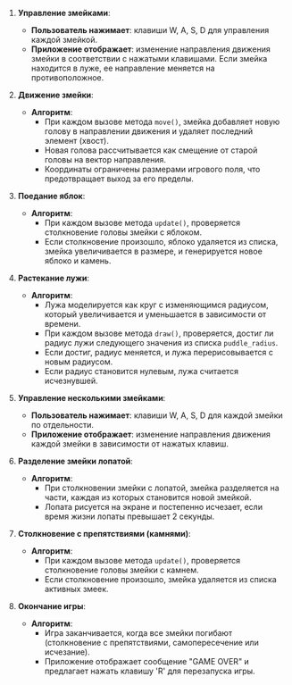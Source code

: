 1. **Управление змейками**:
   - **Пользователь нажимает**: клавиши W, A, S, D для управления каждой змейкой.
   - **Приложение отображает**: изменение направления движения змейки в соответствии с нажатыми клавишами. Если змейка находится в луже, ее направление меняется на противоположное.

2. **Движение змейки**:
   - **Алгоритм**:
     - При каждом вызове метода `move()`, змейка добавляет новую голову в направлении движения и удаляет последний элемент (хвост).
     - Новая голова рассчитывается как смещение от старой головы на вектор направления.
     - Координаты ограничены размерами игрового поля, что предотвращает выход за его пределы.

3. **Поедание яблок**:
   - **Алгоритм**:
     - При каждом вызове метода `update()`, проверяется столкновение головы змейки с яблоком.
     - Если столкновение произошло, яблоко удаляется из списка, змейка увеличивается в размере, и генерируется новое яблоко и камень.

4. **Растекание лужи**:
   - **Алгоритм**:
     - Лужа моделируется как круг с изменяющимся радиусом, который увеличивается и уменьшается в зависимости от времени.
     - При каждом вызове метода `draw()`, проверяется, достиг ли радиус лужи следующего значения из списка `puddle_radius`.
     - Если достиг, радиус меняется, и лужа перерисовывается с новым радиусом.
     - Если радиус становится нулевым, лужа считается исчезнувшей.

5. **Управление несколькими змейками**:
   - **Пользователь нажимает**: клавиши W, A, S, D для каждой змейки по отдельности.
   - **Приложение отображает**: изменение направления движения каждой змейки в зависимости от нажатых клавиш.

6. **Разделение змейки лопатой**:
   - **Алгоритм**:
     - При столкновении змейки с лопатой, змейка разделяется на части, каждая из которых становится новой змейкой.
     - Лопата рисуется на экране и постепенно исчезает, если время жизни лопаты превышает 2 секунды.

7. **Столкновение с препятствиями (камнями)**:
   - **Алгоритм**:
     - При каждом вызове метода `update()`, проверяется столкновение головы змейки с камнем.
     - Если столкновение произошло, змейка удаляется из списка активных змеек.

8. **Окончание игры**:
   - **Алгоритм**:
     - Игра заканчивается, когда все змейки погибают (столкновение с препятствиями, самопересечение или исчезание).
     - Приложение отображает сообщение "GAME OVER" и предлагает нажать клавишу 'R' для перезапуска игры.


